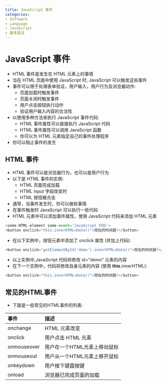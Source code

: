 ```yaml
---
title: JavaScript 事件
categories:
- Software
- Language
- JavaScript
- 基本语法
---
```

# JavaScript 事件

- HTML 事件是发生在 HTML 元素上的事情
- 当在 HTML 页面中使用 JavaScript 时, JavaScript 可以触发这些事件
- 事件可以用于处理表单验证，用户输入，用户行为及浏览器动作:
    - 页面加载时触发事件
    - 页面关闭时触发事件
    - 用户点击按钮执行动作
    - 验证用户输入内容的合法性
- 以使用多种方法来执行 JavaScript 事件代码:
    - HTML 事件属性可以直接执行 JavaScript 代码
    - HTML 事件属性可以调用 JavaScript 函数
    - 你可以为 HTML 元素指定自己的事件处理程序
- 你可以阻止事件的发生

## HTML 事件

- HTML 事件可以是浏览器行为，也可以是用户行为
- 以下是 HTML 事件的实例:
    - HTML 页面完成加载
    - HTML input 字段改变时
    - HTML 按钮被点击
- 通常，当事件发生时，你可以做些事情
- 在事件触发时 JavaScript 可以执行一些代码
- HTML 元素中可以添加事件属性，使用 JavaScript 代码来添加 HTML 元素

```js
<some-HTML-element some-event='JavaScript 代码'>
<button onclick="this.innerHTML=Date()">现在的时间是?</button>
```

- 在以下实例中，按钮元素中添加了 onclick 属性 (并加上代码):

```js
<button onclick="getElementById('demo').innerHTML=Date()">现在的时间是?</button>
```

- 以上实例中,JavaScript 代码将修改 id="demo" 元素的内容
- 在下一个实例中，代码将修改自身元素的内容 (使用 **this**.innerHTML):

```js
<button onclick="this.innerHTML=Date()">现在的时间是?</button>
```

## 常见的HTML事件

- 下面是一些常见的HTML事件的列表:

| 事件        | 描述                         |
| :---------- | :--------------------------- |
| onchange    | HTML 元素改变                |
| onclick     | 用户点击 HTML 元素           |
| onmouseover | 用户在一个HTML元素上移动鼠标 |
| onmouseout  | 用户从一个HTML元素上移开鼠标 |
| onkeydown   | 用户按下键盘按键             |
| onload      | 浏览器已完成页面的加载       |